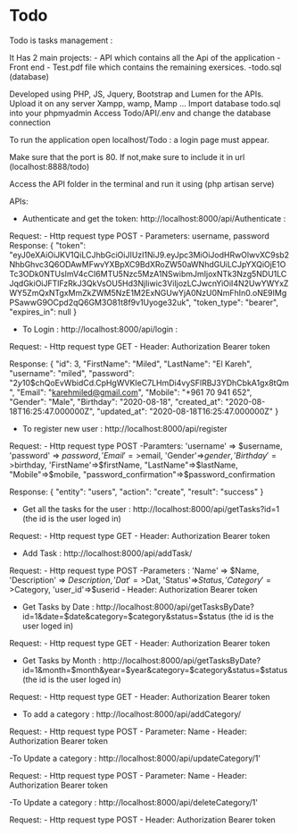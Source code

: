 # Todo
 Todo is tasks management :

 It Has 2 main projects:
    - API which contains all the Api of the application
    - Front end
    - Test.pdf file which contains the remaining exersices.
    -todo.sql (database)

Developed using PHP, JS, Jquery, Bootstrap and Lumen for the APIs.
Upload it on any server Xampp, wamp, Mamp ...
Import database todo.sql into your phpmyadmin
Access Todo/API/.env and change the database connection

To run the application open localhost/Todo : a login page must appear.

Make sure that the port is 80. If not,make sure to include it in url (localhost:8888/todo)

Access the API folder in the terminal and run it using (php artisan serve)

APIs:

- Authenticate and get the token: http://localhost:8000/api/Authenticate :

Request:
    - Http request type POST
    - Parameters: username, password
Response:
    {
    "token": "eyJ0eXAiOiJKV1QiLCJhbGciOiJIUzI1NiJ9.eyJpc3MiOiJodHRwOlwvXC9sb2NhbGhvc3Q6ODAwMFwvYXBpXC9BdXRoZW50aWNhdGUiLCJpYXQiOjE1OTc3ODk0NTUsImV4cCI6MTU5Nzc5MzA1NSwibmJmIjoxNTk3Nzg5NDU1LCJqdGkiOiJFTlFzRkJ3QkVsOU5Hd3NjIiwic3ViIjozLCJwcnYiOiI4N2UwYWYxZWY5ZmQxNTgxMmZkZWM5NzE1M2ExNGUwYjA0NzU0NmFhIn0.oNE9IMgPSawwG9OCpd2qQ6GM3O81t8f9v1Uyoge32uk",
    "token_type": "bearer",
    "expires_in": null
}

- To Login : http://localhost:8000/api/login :

Request:
    - Http request type GET
    - Header: Authorization Bearer token

Response:
    {
    "id": 3,
    "FirstName": "Miled",
    "LastName": "El Kareh",
    "username": "miled",
    "password": "$2y$10$chQoEvWbidCd.CpHgWVKIeC7LHmDi4vySFlRBJ3YDhCbkA1gx8tQm",
    "Email": "karehmiled@gmail.com",
    "Mobile": "+961 70 941 652",
    "Gender": "Male",
    "Birthday": "2020-08-18",
    "created_at": "2020-08-18T16:25:47.000000Z",
    "updated_at": "2020-08-18T16:25:47.000000Z"
}
    
- To register new user : http://localhost:8000/api/register

Request:
    - Http request type POST
    -Paramters: 
        'username' => $username,
		'password' => $password,
		'Email'=>$email,
		'Gender'=>$gender,
		'Birthday'=>$birthday,
		'FirstName'=>$firstName,
		"LastName"=>$lastName,
		"Mobile"=>$mobile,
		"password_confirmation"=>$password_confirmation
    
Response: 
    {
    "entity": "users",
    "action": "create",
    "result": "success"
    }

- Get all the tasks for the user : http://localhost:8000/api/getTasks?id=1 (the id is the user loged in)

Request:
    - Http request type GET
    - Header: Authorization Bearer token

- Add Task : http://localhost:8000/api/addTask/

Request: 
    - Http request type POST
    -Parameters : 
        'Name' => $Name,
        'Description' => $Description,
        'Dat'=>$Dat,
        'Status'=>$Status,
        'Category'=>$Category,
        'user_id'=>$userid
     - Header: Authorization Bearer token

- Get Tasks by Date : http://localhost:8000/api/getTasksByDate?id=1&date=$date&category=$category&status=$status (the id is the user loged in)

Request: 
    - Http request type GET
    - Header: Authorization Bearer token

- Get Tasks by Month : http://localhost:8000/api/getTasksByDate?id=1&month=$month&year=$year&category=$category&status=$status (the id is the user loged in)

Request: 
    - Http request type GET
    - Header: Authorization Bearer token

- To add a category : http://localhost:8000/api/addCategory/

Request:
     - Http request type POST
     - Parameter: Name
     - Header: Authorization Bearer token

-To Update a category : http://localhost:8000/api/updateCategory/1'

Request:
    - Http request type POST
     - Parameter: Name
     - Header: Authorization Bearer token

-To Update a category : http://localhost:8000/api/deleteCategory/1'

Request:
    - Http request type POST
    - Header: Authorization Bearer token

